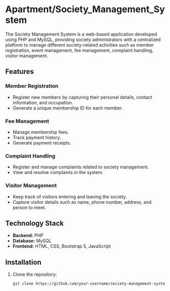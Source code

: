 # Apartment/Society_Management_System


The Society Management System is a web-based application developed using PHP and MySQL, providing society administrators with a centralized platform to manage different society-related activities such as member registration, event management, fee management, complaint handling, visitor management.

## Features

### Member Registration

- Register new members by capturing their personal details, contact information, and occupation.
- Generate a unique membership ID for each member.

### Fee Management

- Manage membership fees.
- Track payment history.
- Generate payment receipts.

### Complaint Handling

- Register and manage complaints related to society management.
- View and resolve complaints in the system.

### Visitor Management

- Keep track of visitors entering and leaving the society.
- Capture visitor details such as name, phone number, address, and person to meet.



## Technology Stack

- **Backend:** PHP
- **Database:** MySQL
- **Frontend:** HTML, CSS, Bootstrap 5, JavaScript

## Installation

1. Clone the repository:

   ```bash
   git clone https://github.com/your-username/society-management-system.git
